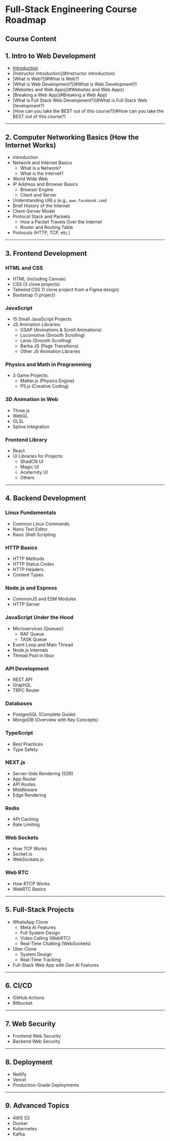 # Full-Stack Engineering Course Roadmap

Course Content
---

## 1. **Intro to Web Development**
- [Introduction](#Introduction)
- [Instructor introduction](#Instructor introduction)
- [What is Web?](#What is Web?)
- [What is Web Development?](#What is Web Development?)
- [Websites and Web Apps](#Websites and Web Apps)
- [Breaking a Web App](#Breaking a Web App)
- [What is Full Stack Web Development?](#What is Full Stack Web Development?)
- [How can you take the BEST out of this course?](#How can you take the BEST out of this course?)

---

## 2. **Computer Networking Basics (How the Internet Works)**
- Introduction
- Network and Internet Basics
  - What is a Network?
  - What is the Internet?
- World Wide Web
- IP Address and Browser Basics
  - Browser Engine
  - Client and Server
- Understanding URLs (e.g., `www.facebook.com`)
- Brief History of the Internet
- Client-Server Model
- Protocol Stack and Packets
  - How a Packet Travels Over the Internet
  - Router and Routing Table
- Protocols (HTTP, TCP, etc.)

---

## 3. **Frontend Development**

### **HTML and CSS**
- HTML (including Canvas)
- CSS (3 clone projects)
- Tailwind CSS (1 clone project from a Figma design)
- Bootstrap (1 project)

### **JavaScript**
- 15 Small JavaScript Projects
- JS Animation Libraries:
  - GSAP (Animations & Scroll Animations)
  - Locomotive (Smooth Scrolling)
  - Lenis (Smooth Scrolling)
  - Barba JS (Page Transitions)
  - Other JS Animation Libraries

### **Physics and Math in Programming**
- 3 Game Projects:
  - Matter.js (Physics Engine)
  - P5.js (Creative Coding)

### **3D Animation in Web**
- Three.js
- WebGL
- GLSL
- Spline Integration

### **Frontend Library**
- React
- UI Libraries for Projects:
  - ShadCN UI
  - Magic UI
  - Aceternity UI
  - Others

---

## 4. **Backend Development**

### **Linux Fundamentals**
- Common Linux Commands
- Nano Text Editor
- Basic Shell Scripting

### **HTTP Basics**
- HTTP Methods
- HTTP Status Codes
- HTTP Headers
- Content Types

### **Node.js and Express**
- CommonJS and ESM Modules
- HTTP Server

### **JavaScript Under the Hood**
- Microservices (Queues):
  - RAF Queue
  - TASK Queue
- Event Loop and Main Thread
- Node.js Internals
- Thread Pool in libuv

### **API Development**
- REST API
- GraphQL
- TRPC Router

### **Databases**
- PostgreSQL (Complete Guide)
- MongoDB (Overview with Key Concepts)

### **TypeScript**
- Best Practices
- Type Safety

### **NEXT.js**
- Server-Side Rendering (SSR)
- App Router
- API Routes
- Middleware
- Edge Rendering

### **Redis**
- API Caching
- Rate Limiting

### **Web Sockets**
- How TCP Works
- Socket.io
- WebSockets.js

### **Web RTC**
- How RTCP Works
- WebRTC Basics

---

## 5. **Full-Stack Projects**
- WhatsApp Clone
  - Meta AI Features
  - Full System Design
  - Video Calling (WebRTC)
  - Real-Time Chatting (WebSockets)
- Uber Clone
  - System Design
  - Real-Time Tracking
- Full-Stack Web App with Gen AI Features

---

## 6. **CI/CD**
- GitHub Actions
- Bitbucket

---

## 7. **Web Security**
- Frontend Web Security
- Backend Web Security

---

## 8. **Deployment**
- Netlify
- Vercel
- Production-Grade Deployments

---

## 9. **Advanced Topics**
- AWS S3
- Docker
- Kubernetes
- Kafka
